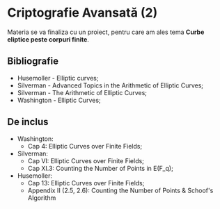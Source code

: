 # Criptografie Avansată (2)

Materia se va finaliza cu un proiect, pentru care am ales tema **Curbe eliptice peste corpuri finite**.

## Bibliografie
- Husemoller - Elliptic curves;
- Silverman - Advanced Topics in the Arithmetic of Elliptic Curves;
- Silverman - The Arithmetic of Elliptic Curves;
- Washington - Elliptic Curves;

## De inclus
- Washington:
    + Cap 4: Elliptic Curves over Finite Fields;
- Silverman:
    + Cap VI: Elliptic Curves over Finite Fields;
    + Cap XI.3: Counting the Number of Points in E(F_q);
- Husemoller:
    + Cap 13: Elliptic Curves over Finite Fields;
    + Appendix II (2.5, 2.6): Counting the Number of Points & Schoof's Algorithm
